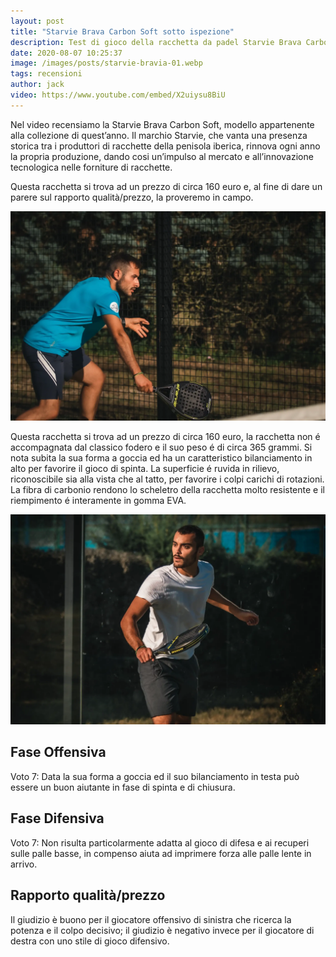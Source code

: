 ```yaml
---
layout: post
title: "Starvie Brava Carbon Soft sotto ispezione"
description: Test di gioco della racchetta da padel Starvie Brava Carbon Soft, modello dell’ultima collezione del brand spagnolo, che da anni investe in questo sport e con le sue ampie collezioni sponsorizza e supporta giocatori di alto livello in tutto il panorama mondiale.
date: 2020-08-07 10:25:37
image: /images/posts/starvie-bravia-01.webp
tags: recensioni
author: jack
video: https://www.youtube.com/embed/X2uiysu8BiU
---
```


Nel video recensiamo la Starvie Brava Carbon Soft, modello appartenente alla collezione di quest’anno. Il marchio Starvie, che vanta una presenza storica tra i produttori di racchette della penisola iberica, rinnova ogni anno la propria produzione, dando cosi un’impulso al mercato e all’innovazione tecnologica nelle forniture di racchette. 

Questa racchetta si trova ad un prezzo di circa 160 euro e, al fine di dare un parere sul rapporto qualità/prezzo, la proveremo in campo. 

![Starvie Brava Carbon Soft racchetta pala padel paddle consigli goccia 2020](/images/posts/starvie-bravia-02.webp)

Questa racchetta si trova ad un prezzo di circa 160 euro, la racchetta non é accompagnata dal classico fodero e il suo peso é di circa 365 grammi. Si nota subita la sua forma a goccia ed ha un caratteristico bilanciamento in alto per favorire il gioco di spinta. La superficie é ruvida in rilievo, riconoscibile sia alla vista che al tatto, per favorire i colpi carichi di rotazioni. La fibra di carbonio rendono lo scheletro della racchetta molto resistente e il riempimento é interamente in gomma EVA.
 
![Starvie Brava Carbon Soft racchetta pala padel paddle consigli goccia 2020](/images/posts/starvie-bravia-03.webp)

## Fase Offensiva
Voto 7: Data la sua forma a goccia ed il suo bilanciamento in testa può essere un buon aiutante in fase di spinta e di chiusura.

## Fase Difensiva 
Voto 7: Non risulta particolarmente adatta al gioco di difesa e ai recuperi sulle palle basse, in compenso aiuta ad imprimere forza alle palle lente in arrivo.

## Rapporto qualità/prezzo
Il giudizio è buono per il giocatore offensivo di sinistra che ricerca la potenza e il colpo decisivo; il giudizio è negativo invece per il giocatore di destra con uno stile di gioco difensivo.